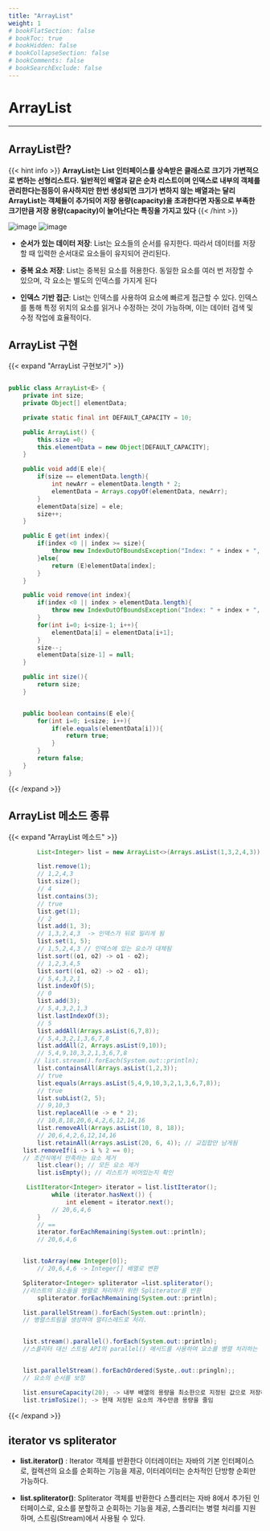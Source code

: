 ```yaml
---
title: "ArrayList"
weight: 1
# bookFlatSection: false
# bookToc: true
# bookHidden: false
# bookCollapseSection: false
# bookComments: false
# bookSearchExclude: false
---
```



# ArrayList 
* * *

## **ArrayList란?**

{{< hint info >}}
**ArrayList는 List 인터페이스를 상속받은 클래스로 크기가 가변적으로 변하는 선형리스트다.
 일반적인 배열과 같은 순차 리스트이며 인덱스로 내부의 객체를 관리한다는점등이 유사하지만 한번 생성되면 크기가 변하지 않는 배열과는 달리 ArrayList는 객체들이 추가되어 저장 용량(capacity)을 초과한다면 자동으로 부족한 크기만큼 저장 용량(capacity)이 늘어난다는 특징을 가지고 있다**
{{< /hint >}}



![image](/DataStructure/ArrayList1)
![image](/DataStructure/ArrayList)


* **순서가 있는 데이터 저장**: List는 요소들의 순서를 유지한다. 따라서 데이터를 저장할 때 입력한 순서대로 요소들이 유지되어 관리된다. 

* **중복 요소 저장**: List는 중복된 요소를 허용한다. 동일한 요소를 여러 번 저장할 수 있으며, 각 요소는 별도의 인덱스를 가지게 된다

* **인덱스 기반 접근**: List는 인덱스를 사용하여 요소에 빠르게 접근할 수 있다.  인덱스를 통해 특정 위치의 요소를 읽거나 수정하는 것이 가능하며, 이는 데이터 검색 및 수정 작업에 효율적이다.


## **ArrayList 구현**

{{< expand "ArrayList 구현보기" >}}

```java

public class ArrayList<E> {
    private int size;
    private Object[] elementData;

    private static final int DEFAULT_CAPACITY = 10;

    public ArrayList() {
        this.size =0;
        this.elementData = new Object[DEFAULT_CAPACITY];
    }

    public void add(E ele){
        if(size == elementData.length){
            int newArr = elementData.length * 2;
            elementData = Arrays.copyOf(elementData, newArr);
        }
        elementData[size] = ele;
        size++;
    }

    public E get(int index){
        if(index <0 || index >= size){
            throw new IndexOutOfBoundsException("Index: " + index + ", Size " + index);
        }else{
            return (E)elementData[index];
        }
    }

    public void remove(int index){
        if(index <0 || index > elementData.length){
            throw new IndexOutOfBoundsException("Index: " + index + ", Size " + index);
        }
        for(int i=0; i<size-1; i++){
            elementData[i] = elementData[i+1];
        }
        size--;
        elementData[size-1] = null;
    }

    public int size(){
        return size;
    }


    public boolean contains(E ele){
        for(int i=0; i<size; i++){
            if(ele.equals(elementData[i])){
                return true;
            }
        }
        return false;
    }
}
```
{{< /expand >}}

## **ArrayList 메소드 종류**

{{< expand "ArrayList 메소드" >}}

```java
        List<Integer> list = new ArrayList<>(Arrays.asList(1,3,2,4,3));

        list.remove(1);
        // 1,2,4,3
        list.size();
        // 4
        list.contains(3);
        // true
        list.get(1);
        // 2
        list.add(1, 3);
        // 1,3,2,4,3  -> 인덱스가 뒤로 밀리게 됨
        list.set(1, 5);
        // 1,5,2,4,3 // 인덱스에 있는 요소가 대체됨
        list.sort((o1, o2) -> o1 - o2);
        // 1,2,3,4,5
        list.sort((o1, o2) -> o2 - o1);
        // 5,4,3,2,1
        list.indexOf(5);
        // 0
        list.add(3);
        // 5,4,3,2,1,3
        list.lastIndexOf(3);
        // 5
        list.addAll(Arrays.asList(6,7,8));
        // 5,4,3,2,1,3,6,7,8
        list.addAll(2, Arrays.asList(9,10));
        // 5,4,9,10,3,2,1,3,6,7,8
       // list.stream().forEach(System.out::println);
        list.containsAll(Arrays.asList(1,2,3));
        // true
        list.equals(Arrays.asList(5,4,9,10,3,2,1,3,6,7,8));
        // true
        list.subList(2, 5);
        // 9,10,3
        list.replaceAll(e -> e * 2);
        // 10,8,18,20,6,4,2,6,12,14,16
        list.removeAll(Arrays.asList(10, 8, 18));
        // 20,6,4,2,6,12,14,16
        list.retainAll(Arrays.asList(20, 6, 4)); // 교집합만 남게됨
   	list.removeIf(i -> i % 2 == 0);  
	// 조건식에서 만족하는 요소 제거
        list.clear(); // 모든 요소 제거
        list.isEmpty(); // 리스트가 비어있는지 확인

	 ListIterator<Integer> iterator = list.listIterator();
        	while (iterator.hasNext()) {
            	int element = iterator.next();
            // 20,6,4,6
        } 
        // ==
        iterator.forEachRemaining(System.out::println);
        // 20,6,4,6


	list.toArray(new Integer[0]);
        // 20,6,4,6 -> Integer[] 배열로 변환

	Spliterator<Integer> spliterator =list.spliterator();     
	//리스트의 요소들을 병렬로 처리하기 위한 Spliterator를 반환
        spliterator.forEachRemaining(System.out::println);

	list.parallelStream().forEach(System.out::println);
	// 병렬스트림을 생성하여 멀티스레드로 처리.


	list.stream().parallel().forEach(System.out::println);
	//스플리터 대신 스트림 API의 parallel() 메서드를 사용하여 요소를 병렬 처리하는 것이 더 효과적이고 권장되는 방법


	list.parallelStream().forEachOrdered(Syste,.out::pringln);;
	// 요소의 순서를 보장

	list.ensureCapacity(20); -> 내부 배열의 용량을 최소한으로 지정된 값으로 저장하는 역할
	list.trimToSize(); -> 현재 저장된 요소의 개수만큼 용량을 줄임

```

{{< /expand >}}


## **iterator vs spliterator**

* **list.iterator()** : Iterator 객체를 반환한다  이터레이터는 자바의 기본 인터페이스로, 컬렉션의 요소를 순회하는 기능을 제공,  이터레이터는 순차적인 단방향 순회만 가능하다.

* **list.spliterator()**: Spliterator 객체를 반환한다  스플리터는 자바 8에서 추가된 인터페이스로, 요소를 분할하고 순회하는 기능을 제공,  스플리터는 병렬 처리를 지원하며, 스트림(Stream)에서 사용될 수 있다.




